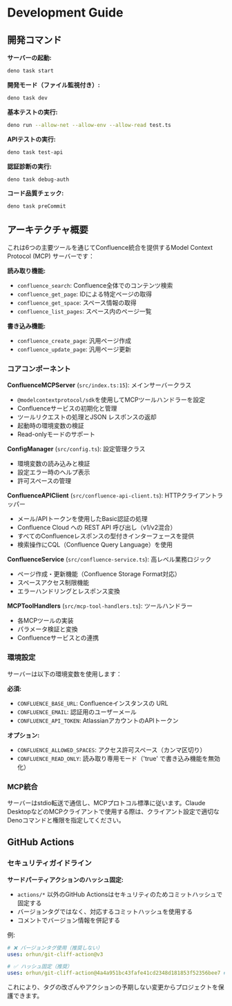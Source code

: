 # Development Guide

## 開発コマンド

**サーバーの起動:**

```bash
deno task start
```

**開発モード（ファイル監視付き）:**

```bash
deno task dev
```

**基本テストの実行:**

```bash
deno run --allow-net --allow-env --allow-read test.ts
```

**APIテストの実行:**

```bash
deno task test-api
```

**認証診断の実行:**

```bash
deno task debug-auth
```

**コード品質チェック:**

```bash
deno task preCommit
```

## アーキテクチャ概要

これは6つの主要ツールを通じてConfluence統合を提供するModel Context Protocol
(MCP) サーバーです：

**読み取り機能:**

- `confluence_search`: Confluence全体でのコンテンツ検索
- `confluence_get_page`: IDによる特定ページの取得
- `confluence_get_space`: スペース情報の取得
- `confluence_list_pages`: スペース内のページ一覧

**書き込み機能:**

- `confluence_create_page`: 汎用ページ作成
- `confluence_update_page`: 汎用ページ更新

### コアコンポーネント

**ConfluenceMCPServer** (`src/index.ts:15`): メインサーバークラス

- `@modelcontextprotocol/sdk`を使用してMCPツールハンドラーを設定
- Confluenceサービスの初期化と管理
- ツールリクエストの処理とJSON レスポンスの返却
- 起動時の環境変数の検証
- Read-onlyモードのサポート

**ConfigManager** (`src/config.ts`): 設定管理クラス

- 環境変数の読み込みと検証
- 設定エラー時のヘルプ表示
- 許可スペースの管理

**ConfluenceAPIClient** (`src/confluence-api-client.ts`):
HTTPクライアントラッパー

- メール/APIトークンを使用したBasic認証の処理
- Confluence Cloud への REST API 呼び出し（v1/v2混合）
- すべてのConfluenceレスポンスの型付きインターフェースを提供
- 検索操作にCQL（Confluence Query Language）を使用

**ConfluenceService** (`src/confluence-service.ts`): 高レベル業務ロジック

- ページ作成・更新機能（Confluence Storage Format対応）
- スペースアクセス制限機能
- エラーハンドリングとレスポンス変換

**MCPToolHandlers** (`src/mcp-tool-handlers.ts`): ツールハンドラー

- 各MCPツールの実装
- パラメータ検証と変換
- Confluenceサービスとの連携

### 環境設定

サーバーは以下の環境変数を使用します：

**必須:**

- `CONFLUENCE_BASE_URL`: Confluenceインスタンスの URL
- `CONFLUENCE_EMAIL`: 認証用のユーザーメール
- `CONFLUENCE_API_TOKEN`: AtlassianアカウントのAPIトークン

**オプション:**

- `CONFLUENCE_ALLOWED_SPACES`: アクセス許可スペース（カンマ区切り）
- `CONFLUENCE_READ_ONLY`: 読み取り専用モード（'true' で書き込み機能を無効化）

### MCP統合

サーバーはstdio転送で通信し、MCPプロトコル標準に従います。Claude
DesktopなどのMCPクライアントで使用する際は、クライアント設定で適切なDenoコマンドと権限を指定してください。

## GitHub Actions

### セキュリティガイドライン

**サードパーティアクションのハッシュ固定:**

- `actions/*` 以外のGitHub Actionsはセキュリティのためコミットハッシュで固定する
- バージョンタグではなく、対応するコミットハッシュを使用する
- コメントでバージョン情報を併記する

例:
```yaml
# ❌ バージョンタグ使用（推奨しない）
uses: orhun/git-cliff-action@v3

# ✅ ハッシュ固定（推奨）
uses: orhun/git-cliff-action@4a4a951bc43fafe41cd2348d181853f52356bee7 # v4.4.2
```

これにより、タグの改ざんやアクションの予期しない変更からプロジェクトを保護できます。
